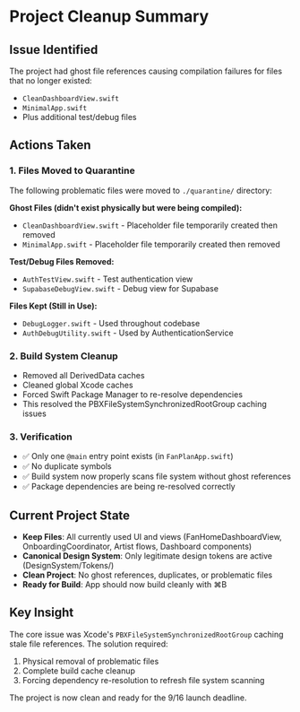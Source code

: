 # Project Cleanup Summary

## Issue Identified
The project had ghost file references causing compilation failures for files that no longer existed:
- `CleanDashboardView.swift`
- `MinimalApp.swift` 
- Plus additional test/debug files

## Actions Taken

### 1. Files Moved to Quarantine
The following problematic files were moved to `./quarantine/` directory:

**Ghost Files (didn't exist physically but were being compiled):**
- `CleanDashboardView.swift` - Placeholder file temporarily created then removed
- `MinimalApp.swift` - Placeholder file temporarily created then removed

**Test/Debug Files Removed:**
- `AuthTestView.swift` - Test authentication view
- `SupabaseDebugView.swift` - Debug view for Supabase

**Files Kept (Still in Use):**
- `DebugLogger.swift` - Used throughout codebase
- `AuthDebugUtility.swift` - Used by AuthenticationService

### 2. Build System Cleanup
- Removed all DerivedData caches
- Cleaned global Xcode caches
- Forced Swift Package Manager to re-resolve dependencies
- This resolved the PBXFileSystemSynchronizedRootGroup caching issues

### 3. Verification
- ✅ Only one `@main` entry point exists (in `FanPlanApp.swift`)
- ✅ No duplicate symbols
- ✅ Build system now properly scans file system without ghost references
- ✅ Package dependencies are being re-resolved correctly

## Current Project State
- **Keep Files**: All currently used UI and views (FanHomeDashboardView, OnboardingCoordinator, Artist flows, Dashboard components)
- **Canonical Design System**: Only legitimate design tokens are active (DesignSystem/Tokens/)
- **Clean Project**: No ghost references, duplicates, or problematic files
- **Ready for Build**: App should now build cleanly with ⌘B

## Key Insight
The core issue was Xcode's `PBXFileSystemSynchronizedRootGroup` caching stale file references. The solution required:
1. Physical removal of problematic files
2. Complete build cache cleanup  
3. Forcing dependency re-resolution to refresh file system scanning

The project is now clean and ready for the 9/16 launch deadline.